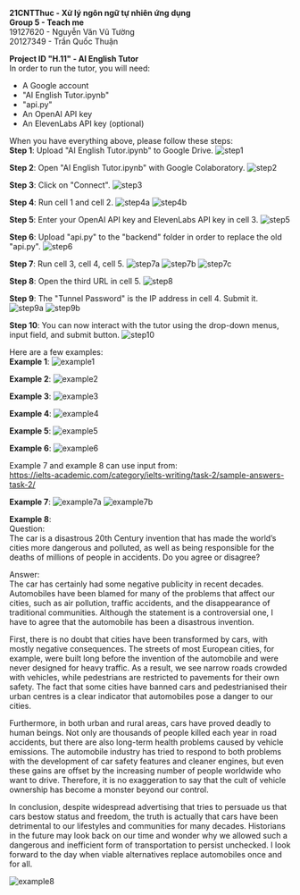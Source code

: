 **21CNTThuc - Xử lý ngôn ngữ tự nhiên ứng dụng**  
**Group 5 - Teach me**  
19127620 - Nguyễn Văn Vũ Tường  
20127349 - Trần Quốc Thuận

**Project ID "H.11" - AI English Tutor**  
In order to run the tutor, you will need:
* A Google account
* "AI English Tutor.ipynb"
* "api.py"
* An OpenAI API key
* An ElevenLabs API key (optional)

When you have everything above, please follow these steps:  
**Step 1**: Upload "AI English Tutor.ipynb" to Google Drive.
![step1](./img/step1.png)

**Step 2**: Open "AI English Tutor.ipynb" with Google Colaboratory.
![step2](./img/step2.png)

**Step 3**: Click on "Connect".
![step3](./img/step3.png)

**Step 4**: Run cell 1 and cell 2.
![step4a](./img/step4a.png)
![step4b](./img/step4b.png)

**Step 5**: Enter your OpenAI API key and ElevenLabs API key in cell 3.
![step5](./img/step5.png)

**Step 6**: Upload "api.py" to the "backend" folder in order to replace the old "api.py".
![step6](./img/step6.png)

**Step 7**: Run cell 3, cell 4, cell 5.
![step7a](./img/step7a.png)
![step7b](./img/step7b.png)
![step7c](./img/step7c.png)

**Step 8**: Open the third URL in cell 5.
![step8](./img/step8.png)

**Step 9**: The "Tunnel Password" is the IP address in cell 4. Submit it.
![step9a](./img/step9a.png)
![step9b](./img/step9b.png)

**Step 10**: You can now interact with the tutor using the drop-down menus, input field, and submit button.
![step10](./img/step10.png)

Here are a few examples:  
**Example 1**:
![example1](./img/example1.png)

**Example 2**:
![example2](./img/example2.png)

**Example 3**:
![example3](./img/example3.png)

**Example 4**:
![example4](./img/example4.png)

**Example 5**:
![example5](./img/example5.png)

**Example 6**:
![example6](./img/example6.png)

Example 7 and example 8 can use input from:  
https://ielts-academic.com/category/ielts-writing/task-2/sample-answers-task-2/

**Example 7**:
![example7a](./img/example7a.png)
![example7b](./img/example7b.png)

**Example 8**:  
Question:  
The car is a disastrous 20th Century invention that has made the world’s cities more dangerous and polluted, as well as being responsible for the deaths of millions of people in accidents. Do you agree or disagree?  

Answer:  
The car has certainly had some negative publicity in recent decades. Automobiles have been blamed for many of the problems that affect our cities, such as air pollution, traffic accidents, and the disappearance of traditional communities. Although the statement is a controversial one, I have to agree that the automobile has been a disastrous invention.  

First, there is no doubt that cities have been transformed by cars, with mostly negative consequences. The streets of most European cities, for example, were built long before the invention of the automobile and were never designed for heavy traffic. As a result, we see narrow roads crowded with vehicles, while pedestrians are restricted to pavements for their own safety. The fact that some cities have banned cars and pedestrianised their urban centres is a clear indicator that automobiles pose a danger to our cities.  

Furthermore, in both urban and rural areas, cars have proved deadly to human beings. Not only are thousands of people killed each year in road accidents, but there are also long-term health problems caused by vehicle emissions. The automobile industry has tried to respond to both problems with the development of car safety features and cleaner engines, but even these gains are offset by the increasing number of people worldwide who want to drive. Therefore, it is no exaggeration to say that the cult of vehicle ownership has become a monster beyond our control.  

In conclusion, despite widespread advertising that tries to persuade us that cars bestow status and freedom, the truth is actually that cars have been detrimental to our lifestyles and communities for many decades. Historians in the future may look back on our time and wonder why we allowed such a dangerous and inefficient form of transportation to persist unchecked. I look forward to the day when viable alternatives replace automobiles once and for all.

![example8](./img/example8.png)
